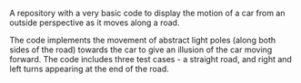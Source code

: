 A repository with a very basic code to display the motion of a car from an outside perspective as it moves along a road. 

The code implements the movement of abstract light poles (along both sides of the road) towards the car to give an illusion of the car moving forward. The code includes three test cases - a straight road, and right and left turns appearing at the end of the road.